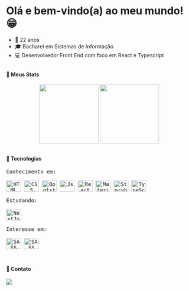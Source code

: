 # Olá e bem-vindo(a) ao meu mundo! 😁

- 🎂 22 anos
- 🎓 Bacharel em Sistemas de Informação
- 💻 Desenvolvedor Front End com foco em React e Typescript

##

#### 🤖 Meus Stats
<div style="display: inline_block;" align="center">
  <img height="160em" src="https://github-readme-stats.vercel.app/api?username=pedrodevelop&show_icons=true&theme=tokyonight&include_all_commits=true&count_private=true&border_radius=22"/>
  <img height="160em" src="https://github-readme-stats.vercel.app/api/top-langs/?username=pedrodevelop&layout=compact&langs_count=7&theme=tokyonight&border_radius=16"/>
</div>

##

#### 🧠 Tecnologias

<div style="display: block;">
  <kbd align="center">
      <kbd>Conhecimento em:</kbd>
      <br />
      <br />
      <img align="center" title="HTML5" alt="HTML" height="30" width="40" src="https://cdn.jsdelivr.net/gh/devicons/devicon/icons/html5/html5-original.svg">
      <img align="center"  title="CSS3" alt="CSS" height="30" width="40" src="https://cdn.jsdelivr.net/gh/devicons/devicon/icons/css3/css3-original.svg">
      <img align="center" title="Bootstrap" alt="Bootstrap" height="30" width="40" src="https://cdn.jsdelivr.net/gh/devicons/devicon/icons/bootstrap/bootstrap-plain.svg">
      <img align="center"  title="Javascript" alt="Js" height="30" width="40" src="https://cdn.jsdelivr.net/gh/devicons/devicon/icons/javascript/javascript-original.svg">
      <img align="center" title="React" alt="React" height="30" width="40" src="https://cdn.jsdelivr.net/gh/devicons/devicon/icons/react/react-original.svg">
      <img align="center" title="MaterialUI" alt="MaterialUI" height="30" width="40" src="https://cdn.jsdelivr.net/gh/devicons/devicon/icons/materialui/materialui-original.svg">
      <img align="center" title="Storybook" alt="Storybook" height="30" width="40" src="https://cdn.jsdelivr.net/gh/devicons/devicon/icons/storybook/storybook-original.svg">
    <img align="center" title="TypeScript" alt="TypeScript" height="30" width="40" src="https://cdn.jsdelivr.net/gh/devicons/devicon/icons/typescript/typescript-original.svg"> 
  <br />
  <br /> 
  </kbd>
  <kbd align="center">
  <kbd>Estudando:</kbd>
  <br />
  <br />
      <img align="center" title="NextJs" alt="NextJs" height="30" width="40"  src="https://cdn.jsdelivr.net/gh/devicons/devicon/icons/nextjs/nextjs-line.svg" />
  
  <br />
  <br />
  </kbd> 
  <kbd align="center">
  <kbd>Interesse em:</kbd> 
     <br />
     <br /> 
      <img align="center" title="SASS" alt="SASS" height="30" width="40" src="https://cdn.jsdelivr.net/gh/devicons/devicon/icons/sass/sass-original.svg">
      <img align="center" title="SASS" alt="SASS" height="30" width="40" src="https://cdn.jsdelivr.net/gh/devicons/devicon/icons/jest/jest-plain.svg">
    <br />
  <br />
  </kbd>
</div>

##

#### 💬 Contato

<div>
  <a href="https://www.linkedin.com/in/pedro-henrique-xavier-768381198/" target="_blank"><img src="https://img.shields.io/badge/-LinkedIn-%230077B5?style=for-the-badge&logo=linkedin&logoColor=white" target="_blank"></a>
</div>


